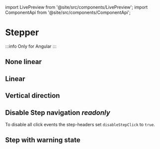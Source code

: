 import LivePreview from '@site/src/components/LivePreview';
import ComponentApi from '@site/src/components/ComponentApi';

# Stepper

:::info
Only for Angular
:::

## None linear

<LivePreview name="stepper-no-progress" height="18rem" framework="angular"></LivePreview>

## Linear

<LivePreview name="stepper-in-progress" height="18rem" framework="angular"></LivePreview>

## Vertical direction

<LivePreview name="stepper-vertical" height="18rem" framework="angular"></LivePreview>

## Disable Step navigation **_readonly_**

To disable all click events the step-headers set `disableStepClick` to `true`.

<LivePreview name="stepper-readonly" height="18rem" framework="angular"></LivePreview>

## Step with warning state

<LivePreview name="stepper-warning" height="18rem" framework="angular"></LivePreview>
